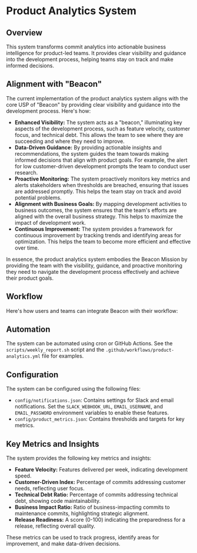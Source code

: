 # Product Analytics System

## Overview

This system transforms commit analytics into actionable business intelligence for product-led teams. It provides clear visibility and guidance into the development process, helping teams stay on track and make informed decisions.

## Alignment with "Beacon"

The current implementation of the product analytics system aligns with the core USP of "Beacon" by providing clear visibility and guidance into the development process. Here's how:

*   **Enhanced Visibility:** The system acts as a "beacon," illuminating key aspects of the development process, such as feature velocity, customer focus, and technical debt. This allows the team to see where they are succeeding and where they need to improve.
*   **Data-Driven Guidance:** By providing actionable insights and recommendations, the system guides the team towards making informed decisions that align with product goals. For example, the alert for low customer-driven development prompts the team to conduct user research.
*   **Proactive Monitoring:** The system proactively monitors key metrics and alerts stakeholders when thresholds are breached, ensuring that issues are addressed promptly. This helps the team stay on track and avoid potential problems.
*   **Alignment with Business Goals:** By mapping development activities to business outcomes, the system ensures that the team's efforts are aligned with the overall business strategy. This helps to maximize the impact of development work.
*   **Continuous Improvement:** The system provides a framework for continuous improvement by tracking trends and identifying areas for optimization. This helps the team to become more efficient and effective over time.

In essence, the product analytics system embodies the Beacon Mission by providing the team with the visibility, guidance, and proactive monitoring they need to navigate the development process effectively and achieve their product goals.

## Workflow

Here's how users and teams can integrate Beacon with their workflow:

## Automation

The system can be automated using cron or GitHub Actions. See the `scripts/weekly_report.sh` script and the `.github/workflows/product-analytics.yml` file for examples.

## Configuration

The system can be configured using the following files:

*   `config/notifications.json`: Contains settings for Slack and email notifications.  Set the `SLACK_WEBHOOK_URL`, `EMAIL_USERNAME`, and `EMAIL_PASSWORD` environment variables to enable these features.
*   `config/product_metrics.json`: Contains thresholds and targets for key metrics.

## Key Metrics and Insights

The system provides the following key metrics and insights:

*   **Feature Velocity:** Features delivered per week, indicating development speed.
*   **Customer-Driven Index:** Percentage of commits addressing customer needs, reflecting user focus.
*   **Technical Debt Ratio:** Percentage of commits addressing technical debt, showing code maintainability.
*   **Business Impact Ratio:** Ratio of business-impacting commits to maintenance commits, highlighting strategic alignment.
*   **Release Readiness:** A score (0-100) indicating the preparedness for a release, reflecting overall quality.

These metrics can be used to track progress, identify areas for improvement, and make data-driven decisions.
